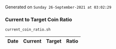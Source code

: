 Generated on `Sunday 26-September-2021 at 03:02:29`

### Current to Target Coin Ratio
`current_coin_ratio.sh`

Date|Current|Target|Ratio
---|---|---|---
